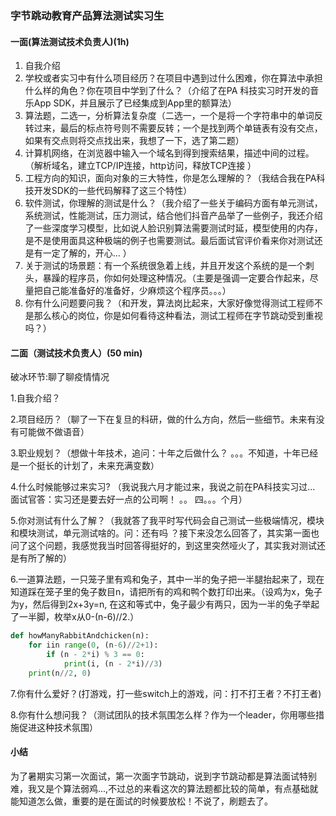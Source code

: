 ### 字节跳动教育产品算法测试实习生

#### **一面**(算法测试技术负责人)(1h)

1. 自我介绍
2. 学校或者实习中有什么项目经历？在项目中遇到过什么困难，你在算法中承担什么样的角色？你在项目中学到了什么？（介绍了在PA 科技实习时开发的音乐App SDK，并且展示了已经集成到App里的额算法）
3. 算法题，二选一，分析算法复杂度（二选一，一个是将一个字符串中的单词反转过来，最后的标点符号则不需要反转；一个是找到两个单链表有没有交点，如果有交点则将交点找出来，我想了一下，选了第二题）
4. 计算机网络，在浏览器中输入一个域名到得到搜索结果，描述中间的过程。（解析域名，建立TCP/IP连接，http访问，释放TCP连接 ）
5. 工程方向的知识，面向对象的三大特性，你是怎么理解的？（我结合我在PA科技开发SDK的一些代码解释了这三个特性）
6. 软件测试，你理解的测试是什么？（我介绍了一些关于编码方面有单元测试，系统测试，性能测试，压力测试，结合他们抖音产品举了一些例子，我还介绍了一些深度学习模型，比如说人脸识别算法需要测试时延，模型使用的内存，是不是使用面具这种极端的例子也需要测试。最后面试官评价看来你对测试还是有一定了解的，开心... ）
7. 关于测试的场景题：有一个系统很急着上线，并且开发这个系统的是一个刺头，暴躁的程序员，你如何处理这种情况。（主要是强调一定要合作起来，尽量把自己能准备好的准备好，少麻烦这个程序员。。。）
8. 你有什么问题要问我？（和开发，算法岗比起来，大家好像觉得测试工程师不是那么核心的岗位，你是如何看待这种看法，测试工程师在字节跳动受到重视吗？）

#### **二面**（测试技术负责人）(50 min)

破冰环节:聊了聊疫情情况

1.自我介绍？

2.项目经历？（聊了一下在复旦的科研，做的什么方向，然后一些细节。未来有没有可能做不做语音）

3.职业规划？（想做十年技术，追问：十年之后做什么？ 。。。不知道，十年已经是一个挺长的计划了，未来充满变数）

4.什么时候能够过来实习? （我说我六月才能过来，我说之前在PA科技实习过... 面试官答：实习还是要去好一点的公司啊！ 。。 四。。。个月）

5.你对测试有什么了解？（我就答了我平时写代码会自己测试一些极端情况，模块和模块测试，单元测试啥的。问：还有吗 ？接下来没怎么回答了，其实第一面也问了这个问题，我感觉我当时回答得挺好的，到这里突然哑火了，其实我对测试还是有所了解的）

6.一道算法题，一只笼子里有鸡和兔子，其中一半的兔子把一半腿抬起来了，现在知道踩在笼子里的兔子数目n，请把所有的鸡和鸭个数打印出来。（设鸡为x，兔子为y，然后得到2x+3y=n, 在这和等式中，兔子最少有两只，因为一半的兔子举起了一半脚，枚举x从0-(n-6)//2.）

```python
def howManyRabbitAndchicken(n):
	for iin range(0, (n-6)//2+1):
        if (n - 2*i) % 3 == 0:
            print(i, (n - 2*i)//3)
    print(n//2, 0)
```

7.你有什么爱好？(打游戏，打一些switch上的游戏，问：打不打王者？不打王者)

8.你有什么想问我？（测试团队的技术氛围怎么样？作为一个leader，你用哪些措施促进这种技术氛围）

#### 小结

为了暑期实习第一次面试，第一次面字节跳动，说到字节跳动都是算法面试特别难，我又是个算法弱鸡...,不过总的来看这次的算法题都比较的简单，有点基础就能知道怎么做，重要的是在面试的时候要放松！不说了，刷题去了。

